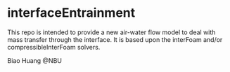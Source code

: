 # interfaceEntrainment



This repo is intended to provide a new air-water flow model to deal with mass transfer through the interface. It is based upon the interFoam and/or compressibleInterFoam solvers.



Biao Huang @NBU